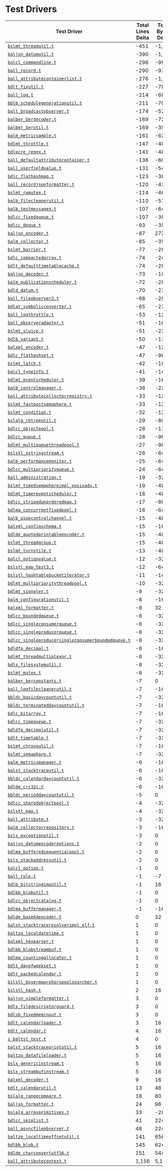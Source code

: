 # Test Drivers

| Test Driver | Total Lines Delta | Total Bytes Delta |
| --- | --- | --- |
| [`bslmt_threadutil.t`](bslmt_threadutil.t) | -451 | -1,216 |
| [`baljsn_datumutil.t`](baljsn_datumutil.t) | -390 | -1,328 |
| [`balcl_commandline.t`](balcl_commandline.t) | -296 | -992 |
| [`ball_record.t`](ball_record.t) | -290 | -976 |
| [`ball_attributecontainerlist.t`](ball_attributecontainerlist.t) | -276 | -1,232 |
| [`bdlt_fixutil.t`](bdlt_fixutil.t) | -227 | -784 |
| [`ball_log.t`](ball_log.t) | -214 | -688 |
| [`bblb_schedulegenerationutil.t`](bblb_schedulegenerationutil.t) | -211 | -704 |
| [`ball_broadcastobserver.t`](ball_broadcastobserver.t) | -174 | -528 |
| [`balber_berdecoder.t`](balber_berdecoder.t) | -169 | -720 |
| [`balber_berutil.t`](balber_berutil.t) | -169 | -352 |
| [`balm_metricsample.t`](balm_metricsample.t) | -161 | -624 |
| [`bdlmt_throttle.t`](bdlmt_throttle.t) | -147 | -400 |
| [`bdlpcre_regex.t`](bdlpcre_regex.t) | -141 | -480 |
| [`ball_defaultattributecontainer.t`](ball_defaultattributecontainer.t) | -136 | -608 |
| [`ball_userfieldvalue.t`](ball_userfieldvalue.t) | -131 | -544 |
| [`bdlc_flathashmap.t`](bdlc_flathashmap.t) | -123 | -384 |
| [`ball_recordjsonformatter.t`](ball_recordjsonformatter.t) | -120 | -432 |
| [`bslmt_rwmutex.t`](bslmt_rwmutex.t) | -114 | -464 |
| [`balb_filecleanerutil.t`](balb_filecleanerutil.t) | -110 | -512 |
| [`balb_testmessages.t`](balb_testmessages.t) | -107 | -64 |
| [`bdlcc_fixedqueue.t`](bdlcc_fixedqueue.t) | -107 | -384 |
| [`bdlcc_deque.t`](bdlcc_deque.t) | -93 | -352 |
| [`baljsn_encoder.t`](baljsn_encoder.t) | -87 | 272 |
| [`balm_collector.t`](balm_collector.t) | -85 | -352 |
| [`bslmt_barrier.t`](bslmt_barrier.t) | -77 | -288 |
| [`bdlc_compactedarray.t`](bdlc_compactedarray.t) | -74 | -240 |
| [`bdlt_defaulttimetablecache.t`](bdlt_defaulttimetablecache.t) | -74 | -288 |
| [`baljsn_decoder.t`](baljsn_decoder.t) | -73 | -192 |
| [`balm_publicationscheduler.t`](balm_publicationscheduler.t) | -72 | -288 |
| [`bdld_datum.t`](bdld_datum.t) | -70 | -272 |
| [`ball_fileobserver2.t`](ball_fileobserver2.t) | -68 | -208 |
| [`bdlat_symbolicconverter.t`](bdlat_symbolicconverter.t) | -65 | -272 |
| [`ball_logthrottle.t`](ball_logthrottle.t) | -53 | -128 |
| [`ball_observeradapter.t`](ball_observeradapter.t) | -51 | -160 |
| [`bslmt_sluice.t`](bslmt_sluice.t) | -51 | -224 |
| [`bdlb_variant.t`](bdlb_variant.t) | -50 | -176 |
| [`balxml_encoder.t`](balxml_encoder.t) | -47 | -128 |
| [`bdlc_flathashset.t`](bdlc_flathashset.t) | -47 | -96 |
| [`bslmt_latch.t`](bslmt_latch.t) | -42 | -192 |
| [`balcl_typeinfo.t`](balcl_typeinfo.t) | -41 | -144 |
| [`bdlmt_eventscheduler.t`](bdlmt_eventscheduler.t) | -39 | -160 |
| [`balb_controlmanager.t`](balb_controlmanager.t) | -36 | -224 |
| [`ball_attributecollectorregistry.t`](ball_attributecollectorregistry.t) | -33 | -128 |
| [`bslmt_fastpostsemaphore.t`](bslmt_fastpostsemaphore.t) | -33 | -128 |
| [`bslmt_condition.t`](bslmt_condition.t) | -32 | -128 |
| [`bslalg_rbtreeutil.t`](bslalg_rbtreeutil.t) | -29 | -80 |
| [`bdlcc_objectpool.t`](bdlcc_objectpool.t) | -28 | -112 |
| [`bdlcc_queue.t`](bdlcc_queue.t) | -28 | -96 |
| [`bdlmt_multiqueuethreadpool.t`](bdlmt_multiqueuethreadpool.t) | -27 | -96 |
| [`bslstl_ostringstream.t`](bslstl_ostringstream.t) | -26 | -64 |
| [`balb_performancemonitor.t`](balb_performancemonitor.t) | -25 | -64 |
| [`bdlcc_multipriorityqueue.t`](bdlcc_multipriorityqueue.t) | -24 | -64 |
| [`ball_administration.t`](ball_administration.t) | -19 | -32 |
| [`bslmt_timedsemaphoreimpl_posixadv.t`](bslmt_timedsemaphoreimpl_posixadv.t) | -19 | -48 |
| [`bdlmt_timereventscheduler.t`](bdlmt_timereventscheduler.t) | -18 | -48 |
| [`bdlcc_stripedunorderedmap.t`](bdlcc_stripedunorderedmap.t) | -17 | -80 |
| [`bdlma_concurrentfixedpool.t`](bdlma_concurrentfixedpool.t) | -16 | -64 |
| [`balb_pipecontrolchannel.t`](balb_pipecontrolchannel.t) | -15 | -48 |
| [`balxml_configschema.t`](balxml_configschema.t) | -15 | -160 |
| [`bdlde_quotedprintableencoder.t`](bdlde_quotedprintableencoder.t) | -15 | -48 |
| [`bslmt_threadgroup.t`](bslmt_threadgroup.t) | -15 | -48 |
| [`bslmt_turnstile.t`](bslmt_turnstile.t) | -13 | -48 |
| [`balcl_optionvalue.t`](balcl_optionvalue.t) | -12 | -32 |
| [`bslstl_map_test3.t`](bslstl_map_test3.t) | -12 | -64 |
| [`bslstl_hashtablebucketiterator.t`](bslstl_hashtablebucketiterator.t) | -11 | -144 |
| [`bdlmt_multiprioritythreadpool.t`](bdlmt_multiprioritythreadpool.t) | -10 | -32 |
| [`bdlmt_signaler.t`](bdlmt_signaler.t) | -9 | -32 |
| [`balm_configurationutil.t`](balm_configurationutil.t) | -8 | -16 |
| [`balxml_formatter.t`](balxml_formatter.t) | -8 | 32 |
| [`bdlcc_boundedqueue.t`](bdlcc_boundedqueue.t) | -8 | -32 |
| [`bdlcc_singleconsumerqueue.t`](bdlcc_singleconsumerqueue.t) | -8 | -32 |
| [`bdlcc_singleproducerqueue.t`](bdlcc_singleproducerqueue.t) | -8 | -32 |
| [`bdlcc_singleproducersingleconsumerboundedqueue.t`](bdlcc_singleproducersingleconsumerboundedqueue.t) | -8 | -32 |
| [`bdldfp_decimal.t`](bdldfp_decimal.t) | -8 | -16 |
| [`bdlmt_threadmultiplexor.t`](bdlmt_threadmultiplexor.t) | -8 | -32 |
| [`bdls_filesystemutil.t`](bdls_filesystemutil.t) | -8 | -32 |
| [`bslmt_mutex.t`](bslmt_mutex.t) | -8 | -32 |
| [`balber_berconstants.t`](balber_berconstants.t) | -7 | 0 |
| [`ball_logfilecleanerutil.t`](ball_logfilecleanerutil.t) | -7 | -16 |
| [`bbldc_basicdaycountutil.t`](bbldc_basicdaycountutil.t) | -7 | -32 |
| [`bbldc_terminateddaycountutil.t`](bbldc_terminateddaycountutil.t) | -7 | -16 |
| [`bdlc_bitarray.t`](bdlc_bitarray.t) | -7 | -16 |
| [`bdlcc_timequeue.t`](bdlcc_timequeue.t) | -7 | -32 |
| [`bdldfp_decimalutil.t`](bdldfp_decimalutil.t) | -7 | -32 |
| [`bdlt_timetable.t`](bdlt_timetable.t) | -7 | -32 |
| [`bslmt_chronoutil.t`](bslmt_chronoutil.t) | -7 | -16 |
| [`bslmt_semaphore.t`](bslmt_semaphore.t) | -7 | -32 |
| [`balm_metricsmanager.t`](balm_metricsmanager.t) | -6 | -16 |
| [`balst_stacktraceutil.t`](balst_stacktraceutil.t) | -6 | -16 |
| [`bbldc_calendardaycountutil.t`](bbldc_calendardaycountutil.t) | -6 | -32 |
| [`bdlde_crc32c.t`](bdlde_crc32c.t) | -6 | -16 |
| [`bbldc_perioddaycountutil.t`](bbldc_perioddaycountutil.t) | -5 | 0 |
| [`bdlcc_sharedobjectpool.t`](bdlcc_sharedobjectpool.t) | -4 | -32 |
| [`bslstl_map.t`](bslstl_map.t) | -4 | -32 |
| [`ball_attribute.t`](ball_attribute.t) | -3 | -32 |
| [`balm_collectorrepository.t`](balm_collectorrepository.t) | -3 | -16 |
| [`bsls_exceptionutil.t`](bsls_exceptionutil.t) | -3 | 0 |
| [`baljsn_datumencoderoptions.t`](baljsn_datumencoderoptions.t) | -2 | 0 |
| [`bdlma_bufferedsequentialpool.t`](bdlma_bufferedsequentialpool.t) | -2 | 0 |
| [`bsls_stackaddressutil.t`](bsls_stackaddressutil.t) | -2 | 0 |
| [`balcl_option.t`](balcl_option.t) | -1 | 0 |
| [`ball_rule.t`](ball_rule.t) | -1 | -7 |
| [`bdlb_bitstringimputil.t`](bdlb_bitstringimputil.t) | -1 | 16 |
| [`bdlbb_blobutil.t`](bdlbb_blobutil.t) | -1 | 0 |
| [`bdlcc_objectcatalog.t`](bdlcc_objectcatalog.t) | -1 | 0 |
| [`bdlma_buffermanager.t`](bdlma_buffermanager.t) | -1 | -16 |
| [`bdlde_base64encoder.t`](bdlde_base64encoder.t) | 0 | 32 |
| [`balst_stacktraceresolverimpl_elf.t`](balst_stacktraceresolverimpl_elf.t) | 1 | 0 |
| [`baltzo_localdatetime.t`](baltzo_localdatetime.t) | 1 | 0 |
| [`balxml_hexparser.t`](balxml_hexparser.t) | 1 | 0 |
| [`bdlbb_blobstreambuf.t`](bdlbb_blobstreambuf.t) | 1 | 0 |
| [`bdlma_countingallocator.t`](bdlma_countingallocator.t) | 1 | 0 |
| [`bdlt_dayofweekset.t`](bdlt_dayofweekset.t) | 1 | 0 |
| [`bdlt_packedcalendar.t`](bdlt_packedcalendar.t) | 1 | 0 |
| [`bslstl_boyermoorehorspoolsearcher.t`](bslstl_boyermoorehorspoolsearcher.t) | 1 | 0 |
| [`bslstl_hash.t`](bslstl_hash.t) | 2 | 16 |
| [`baljsn_simpleformatter.t`](baljsn_simpleformatter.t) | 3 | 0 |
| [`bdls_filedescriptorguard.t`](bdls_filedescriptorguard.t) | 3 | 0 |
| [`bdlsb_fixedmeminput.t`](bdlsb_fixedmeminput.t) | 3 | 0 |
| [`bdlt_calendarloader.t`](bdlt_calendarloader.t) | 3 | 16 |
| [`bdlt_calendar.t`](bdlt_calendar.t) | 4 | 16 |
| [`s_baltst_test.t`](s_baltst_test.t) | 4 | 0 |
| [`balst_stacktraceprintutil.t`](balst_stacktraceprintutil.t) | 5 | 16 |
| [`baltzo_datafileloader.t`](baltzo_datafileloader.t) | 5 | 16 |
| [`bslx_genericinstream.t`](bslx_genericinstream.t) | 5 | 16 |
| [`bslx_streambufinstream.t`](bslx_streambufinstream.t) | 5 | 16 |
| [`balxml_decoder.t`](balxml_decoder.t) | 9 | 16 |
| [`bdlt_calendarutil.t`](bdlt_calendarutil.t) | 13 | 48 |
| [`bslalg_rangecompare.t`](bslalg_rangecompare.t) | 18 | 80 |
| [`baljsn_formatter.t`](baljsn_formatter.t) | 24 | 96 |
| [`bslalg_arrayprimitives.t`](bslalg_arrayprimitives.t) | 33 | -288 |
| [`bdlcc_skiplist.t`](bdlcc_skiplist.t) | 41 | 224 |
| [`ball_asyncfileobserver.t`](ball_asyncfileobserver.t) | 48 | 224 |
| [`baltzo_localtimeoffsetutil.t`](baltzo_localtimeoffsetutil.t) | 141 | 656 |
| [`bdlbb_blob.t`](bdlbb_blob.t) | 145 | 624 |
| [`bdlde_charconvertutf16.t`](bdlde_charconvertutf16.t) | 151 | 544 |
| [`ball_attributecontext.t`](ball_attributecontext.t) | 1,156 | 5,136 |

